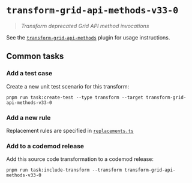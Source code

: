 # `transform-grid-api-methods-v33-0`

> _Transform deprecated Grid API method invocations_

See the [`transform-grid-api-methods`](../../plugins/transform-grid-api-methods/) plugin for usage instructions.

## Common tasks

### Add a test case

Create a new unit test scenario for this transform:

```
pnpm run task:create-test --type transform --target transform-grid-api-methods-v33-0
```

### Add a new rule

Replacement rules are specified in [`replacements.ts`](./replacements.ts)

### Add to a codemod release

Add this source code transformation to a codemod release:

```
pnpm run task:include-transform --transform transform-grid-api-methods-v33-0
```
